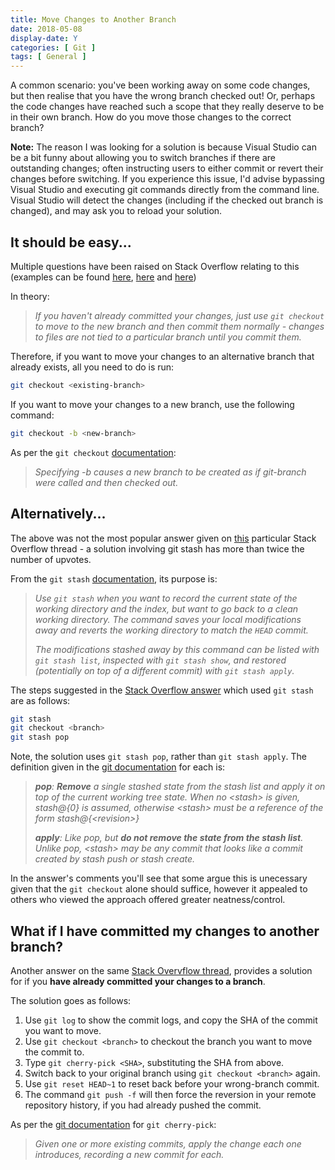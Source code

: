 ```yaml
---
title: Move Changes to Another Branch
date: 2018-05-08
display-date: Y
categories: [ Git ]
tags: [ General ]
---
```


A common scenario: you've been working away on some code changes, but then realise that you have the wrong branch checked out! Or, perhaps the code changes have reached such a scope that they really deserve to be in their own branch. How do you move those changes to the correct branch?

**Note:** The reason I was looking for a solution is because Visual Studio can be a bit funny about allowing you to switch branches if there are outstanding changes; often instructing users to either commit or revert their changes before switching. If you experience this issue, I'd advise bypassing Visual Studio and executing git commands directly from the command line. Visual Studio will detect the changes (including if the checked out branch is changed), and may ask you to reload your solution.

## It should be easy...

Multiple questions have been raised on Stack Overflow relating to this (examples can be found [here][stack-overflow-one], [here][stack-overflow-two] and [here][stack-overflow-three])

In theory:

>_If you haven't already committed your changes, just use `git checkout` to move to the new branch and then commit them normally - changes to files are not tied to a particular branch until you commit them._

Therefore, if you want to move your changes to an alternative branch that already exists, all you need to do is run:

```bash
git checkout <existing-branch>
```

If you want to move your changes to a new branch, use the following command:

```bash
git checkout -b <new-branch>
```

As per the `git checkout` [documentation][git-checkout]:

>_Specifying -b causes a new branch to be created as if git-branch were called and then checked out._

## Alternatively...

The above was not the most popular answer given on [this][stack-overflow-one] particular Stack Overflow thread - a solution involving git stash has more than twice the number of upvotes.

From the `git stash` [documentation][git-stash], its purpose is:

>_Use `git stash` when you want to record the current state of the working directory and the index, but want to go back to a clean working directory. The command saves your local modifications away and reverts the working directory to match the `HEAD` commit._
>
>_The modifications stashed away by this command can be listed with `git stash list`, inspected with `git stash show`, and restored (potentially on top of a different commit) with `git stash apply`._

The steps suggested in the [Stack Overflow answer][stack-overflow-one] which used `git stash` are as follows:

```bash
git stash
git checkout <branch>
git stash pop
```

Note, the solution uses `git stash pop`, rather than `git stash apply`. The definition given in the [git documentation][git-stash] for each is:

>_**pop**: **Remove** a single stashed state from the stash list and apply it on top of the current working tree state. When no \<stash\> is given, stash@{0} is assumed, otherwise \<stash\> must be a reference of the form stash@{\<revision\>}_
>
>_**apply**: Like pop, but **do not remove the state from the stash list**. Unlike pop, \<stash\> may be any commit that looks like a commit created by stash push or stash create._

In the answer's comments you'll see that some argue this is unecessary given that the `git checkout` alone should suffice, however it appealed to others who viewed the approach offered greater neatness/control.

## What if I have committed my changes to another branch?
Another answer on the same [Stack Overvflow thread][stack-overflow-one], provides a solution for if you **have already committed your changes to a branch**.

The solution goes as follows:

1. Use `git log` to show the commit logs, and copy the SHA of the commit you want to move.
2. Use `git checkout <branch>` to checkout the branch you want to move the commit to.
3. Type `git cherry-pick <SHA>`, substituting the SHA from above.
4. Switch back to your original branch using `git checkout <branch>` again.
5. Use `git reset HEAD~1` to reset back before your wrong-branch commit.
6. The command `git push -f` will then force the reversion in your remote repository history, if you had already pushed the commit.

As per the [git documentation][git-cherry-pick] for `git cherry-pick`:

>_Given one or more existing commits, apply the change each one introduces, recording a new commit for each._

[git-checkout]: https://git-scm.com/docs/git-checkout
[git-stash]: https://git-scm.com/docs/git-stash
[git-cherry-pick]: https://git-scm.com/docs/git-cherry-pick
[stack-overflow-one]: https://stackoverflow.com/questions/7217894/moving-changed-files-to-another-branch-for-check-in
[stack-overflow-two]: https://stackoverflow.com/questions/1394797/move-existing-uncommitted-work-to-a-new-branch-in-git
[stack-overflow-three]: https://stackoverflow.com/questions/13687334/moving-uncommitted-changes-to-a-new-branch
